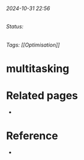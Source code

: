 
###### 2024-10-31 22:56
###### Status: 
###### Tags:  [[Optimisation]]

# multitasking



# Related pages
- 

# Reference
- 
